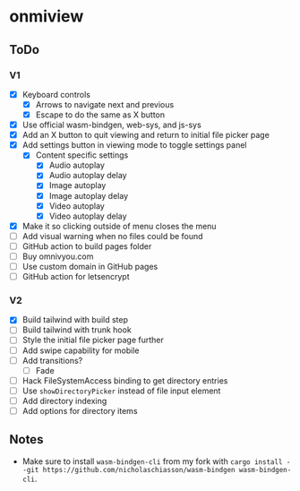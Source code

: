 # onmiview

## ToDo

### V1

- [x] Keyboard controls
	- [x] Arrows to navigate next and previous
	- [x] Escape to do the same as X button
- [x] Use official wasm-bindgen, web-sys, and js-sys
- [x] Add an X button to quit viewing and return to initial file picker page
- [x] Add settings button in viewing mode to toggle settings panel
	- [x] Content specific settings
		- [x] Audio autoplay
		- [x] Audio autoplay delay
		- [x] Image autoplay
		- [x] Image autoplay delay
		- [x] Video autoplay
		- [x] Video autoplay delay
- [x] Make it so clicking outside of menu closes the menu
- [ ] Add visual warning when no files could be found
- [ ] GitHub action to build pages folder
- [ ] Buy omnivyou.com
- [ ] Use custom domain in GitHub pages
- [ ] GitHub action for letsencrypt

### V2

- [x] Build tailwind with build step
- [ ] Build tailwind with trunk hook
- [ ] Style the initial file picker page further
- [ ] Add swipe capability for mobile
- [ ] Add transitions?
	- [ ] Fade
- [ ] Hack FileSystemAccess binding to get directory entries
- [ ] Use `showDirectoryPicker` instead of file input element
- [ ] Add directory indexing
- [ ] Add options for directory items

## Notes

- Make sure to install `wasm-bindgen-cli` from my fork with `cargo install --git https://github.com/nicholaschiasson/wasm-bindgen wasm-bindgen-cli`.
